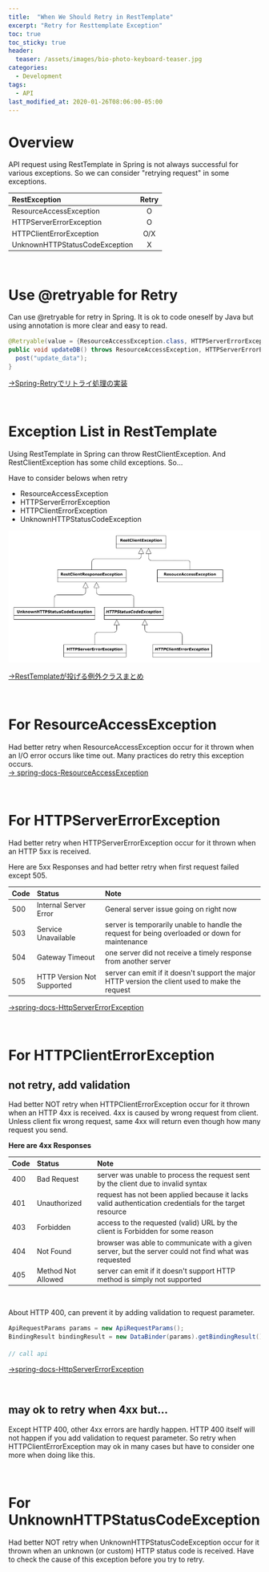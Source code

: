 ```yaml
---
title:  "When We Should Retry in RestTemplate"
excerpt: "Retry for Resttemplate Exception"
toc: true
toc_sticky: true
header:
  teaser: /assets/images/bio-photo-keyboard-teaser.jpg
categories:
  - Development
tags:
  - API
last_modified_at: 2020-01-26T08:06:00-05:00
---
```


# Overview
API request using RestTemplate in Spring is not always successful for various exceptions. So we can consider "retrying request" in some exceptions. 

| RestException | Retry |
|:--------|:--------:|
| ResourceAccessException | O |
| HTTPServerErrorException | O |
| HTTPClientErrorException | O/X |
| UnknownHTTPStatusCodeException | X |  

<br>


# Use @retryable for Retry
Can use @retryable for retry in Spring. It is ok to code oneself by Java but using annotation is more clear and easy to read.

```java
@Retryable(value = {ResourceAccessException.class, HTTPServerErrorException.class}, maxAttempts = 2)
public void updateDB() throws ResourceAccessException, HTTPServerErrorException {
  post("update_data");
}
```   
[→Spring-Retryでリトライ処理の実装](https://qiita.com/SotaOishi/items/f19d50794e3fabad5e95)


<br>

# Exception List in RestTemplate

Using RestTemplate in Spring can throw RestClientException. And RestClientException has some child exceptions. So...

Have to consider belows when retry

- ResourceAccessException
- HTTPServerErrorException
- HTTPClientErrorException
- UnknownHTTPStatusCodeException

![when-we-sould-retry-in-rest-template_RestException](/assets/images/when-we-sould-retry-in-rest-template_RestException.png)


[→RestTemplateが投げる例外クラスまとめ](https://qiita.com/shotana/items/88b120432e694c9b63f6)


<br>

# For ResourceAccessException
Had better retry when ResourceAccessException occur for it thrown when an I/O error occurs like time out. Many practices do retry this exception occurs.  
[→ spring-docs-ResourceAccessException](https://docs.spring.io/spring/docs/current/javadoc-api/org/springframework/web/client/ResourceAccessException.html)

<br>

# For HTTPServerErrorException

Had better retry when HTTPServerErrorException occur for it thrown when an HTTP 5xx is received.

Here are 5xx Responses and had better retry when first request failed except 505.

| Code | Status | Note |
|:--------|:--------|:--------|
| 500 | Internal Server Error | General server issue going on right now |
| 503 | Service Unavailable | server is temporarily unable to handle the request for being overloaded or down for maintenance |
| 504 | Gateway Timeout | one server did not receive a timely response from another server |
| 505 | HTTP Version Not Supported | server can emit if it doesn't support the major HTTP version the client used to make the request |
[→spring-docs-HttpServerErrorException](https://docs.spring.io/spring/docs/current/javadoc-api/org/springframework/web/client/HttpServerErrorException.html)

<br>

# For HTTPClientErrorException

## not retry, add validation

Had better NOT retry when HTTPClientErrorException occur for it thrown when an HTTP 4xx is received. 4xx is caused by wrong request from client. Unless client fix wrong request, same 4xx will return even though how many request you send.

**Here are 4xx Responses**

| Code | Status | Note |
|:--------|:--------|:--------|
| 400 | Bad Request | server was unable to process the request sent by the client due to invalid syntax |
| 401 | Unauthorized | request has not been applied because it lacks valid authentication credentials for the target resource |
| 403 | Forbidden | access to the requested (valid) URL by the client is Forbidden for some reason |
| 404 | Not Found | browser was able to communicate with a given server, but the server could not find what was requested |
| 405 | Method Not Allowed | server can emit if it doesn't support HTTP method is simply not supported |  
<br>

About HTTP 400, can prevent it by adding validation to request parameter.

```java
ApiRequestParams params = new ApiRequestParams();
BindingResult bindingResult = new DataBinder(params).getBindingResult();

// call api
``` 
[→spring-docs-HttpServerErrorException](https://hacknote.jp/archives/24535/)

<br>

## may ok to retry when 4xx but...

Except HTTP 400, other 4xx errors are hardly happen. HTTP 400 itself will not happen if you add validation to request parameter. So retry when HTTPClientErrorException may ok in many cases but have to consider one more when doing like this.  

<br>

# For UnknownHTTPStatusCodeException

Had better NOT retry when UnknownHTTPStatusCodeException occur for it thrown when an unknown (or custom) HTTP status code is received. Have to check the cause of this exception before you try to retry.